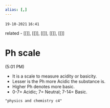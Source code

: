 ```yaml
---
alias: [,]
---
```

`19-10-2021`
`16:41`

related - [[]], [[]], [[]], [[]], [[]]

# Ph scale
(5:01 PM)
- It is a scale to measure acidity or basicity.
- Lesser is the Ph more Acidic the substance is.
- Higher Ph denotes more basic.
- 0-7= Acidic; 7= Neutral; 7-14= Basic.

```query
"physics and chemistry c4"
```

